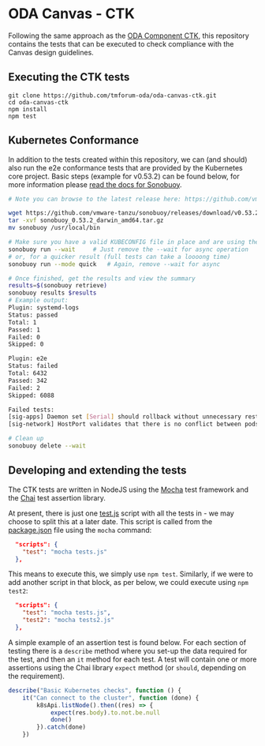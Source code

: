 # ODA Canvas - CTK

Following the same approach as the [ODA Component CTK](https://github.com/tmforum-oda/oda-component-ctk), this repository contains the tests that can be executed to check compliance with the Canvas design guidelines. 
<!-- TODO #1 add link to canvas design guidelines -->

## Executing the CTK tests

```
git clone https://github.com/tmforum-oda/oda-canvas-ctk.git
cd oda-canvas-ctk
npm install
npm test
```

## Kubernetes Conformance

In addition to the tests created within this repository, we can (and should) also run the e2e conformance tests that are provided by the Kubernetes core project.  Basic steps (example for v0.53.2) can be found below, for more information please [read the docs for Sonobuoy](https://sonobuoy.io/docs).

```bash
# Note you can browse to the latest release here: https://github.com/vmware-tanzu/sonobuoy/releases/latest

wget https://github.com/vmware-tanzu/sonobuoy/releases/download/v0.53.2/sonobuoy_0.53.2_darwin_amd64.tar.gz
tar -xvf sonobuoy_0.53.2_darwin_amd64.tar.gz
mv sonobuoy /usr/local/bin

# Make sure you have a valid KUBECONFIG file in place and are using the correct context
sonobuoy run --wait     # Just remove the --wait for async operation
# or, for a quicker result (full tests can take a loooong time)
sonobuoy run --mode quick   # Again, remove --wait for async

# Once finished, get the results and view the summary
results=$(sonobuoy retrieve)
sonobuoy results $results
# Example output:
Plugin: systemd-logs
Status: passed
Total: 1
Passed: 1
Failed: 0
Skipped: 0

Plugin: e2e
Status: failed
Total: 6432
Passed: 342
Failed: 2
Skipped: 6088

Failed tests:
[sig-apps] Daemon set [Serial] should rollback without unnecessary restarts [Conformance]
[sig-network] HostPort validates that there is no conflict between pods with same hostPort but different hostIP and protocol [LinuxOnly] [Conformance]

# Clean up
sonobuoy delete --wait
```

## Developing and extending the tests

The CTK tests are written in NodeJS using the [Mocha](https://mochajs.org/) test framework and the [Chai](https://www.chaijs.com/) test assertion library.

At present, there is just one [test.js](tests.js) script with all the tests in - we may choose to split this at a later date.
This script is called from the [package.json](package.json) file using the `mocha` command:

```json
  "scripts": {
    "test": "mocha tests.js"
  },
```

This means to execute this, we simply use `npm test`.
Similarly, if we were to add another script in that block, as per below, we could execute using `npm test2`:

```json
  "scripts": {
    "test": "mocha tests.js",
    "test2": "mocha tests2.js"
  },
```

A simple example of an assertion test is found below.
For each section of testing there is a `describe` method where you set-up the data required for the test, and then an `it` method for each test.
A test will contain one or more assertions using the Chai library `expect` method (or `should`, depending on the requirement).

```js
describe("Basic Kubernetes checks", function () {
    it("Can connect to the cluster", function (done) {
        k8sApi.listNode().then((res) => {
            expect(res.body).to.not.be.null
            done()
        }).catch(done)
    })
```